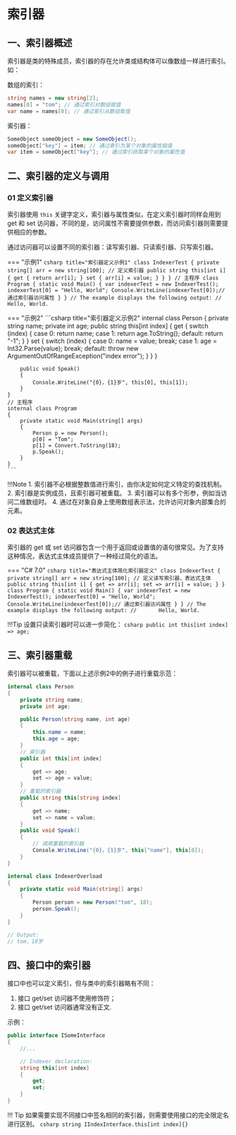# 索引器

## 一、索引器概述
索引器是类的特殊成员，索引器的存在允许类或结构体可以像数组一样进行索引。如：

数组的索引：
```csharp
string names = new string[2];
names[0] = "tom"; // 通过索引对数组赋值
var name = names[0]; // 通过索引从数组取值
```

索引器：
```csharp
SomeObject someObject = new SomeObject();
someObject["key"] = item; // 通过索引为某个对象的属性赋值
var item = someObject["key"]; // 通过索引获取某个对象的属性值
```

## 二、索引器的定义与调用

### 01 定义索引器
索引器使用 `this` 关键字定义，索引器与属性类似，在定义索引器时同样会用到 get 和 set 访问器，不同的是，访问属性不需要提供参数，而访问索引器则需要提供相应的参数。

通过访问器可以设置不同的索引器：读写索引器、只读索引器、只写索引器。

=== "示例1"
	```csharp title="索引器定义示例1"
	class IndexerTest
	{
	   private string[] arr = new string[100];
	   // 定义索引器
	   public string this[int i]
	   {
	      get { return arr[i]; }
	      set { arr[i] = value; }
	   }
	}
	// 主程序
	class Program
	{
	   static void Main()
	   {
	      var indexerTest = new IndexerTest();
	      indexerTest[0] = "Hello, World";
	      Console.WriteLine(indexerTest[0]);// 通过索引器访问属性
	   }
	}
	// The example displays the following output:
	// Hello, World.
	```

=== "示例2"
	```csharp title="索引器定义示例2"
	internal class Person
	{
		private string name;
		private int age;
		public string this[int index]
		{
			get
			{
				switch (index)
				{
					case 0:
						return name;
					case 1:
						return age.ToString();
					default:
						return "-1";
				}
			}
			set
			{
				switch (index)
				{
					case 0:
						name = value;
						break;
					case 1:
						age = Int32.Parse(value);
						break;
					default:
						throw new ArgumentOutOfRangeException("index error");
				}
			}
		}
	
		public void Speak()
		{
			Console.WriteLine("{0}，{1}岁", this[0], this[1]);
		}
	}
	// 主程序
	internal class Program
	{
		private static void Main(string[] args)
		{
			Person p = new Person();
			p[0] = "Tom";
			p[1] = Convert.ToString(18);
			p.Speak();
		}
	}
	```

!!!Note
    1. 索引器不必根据整数值进行索引，由你决定如何定义特定的查找机制。
    2. 索引器是实例成员，且索引器可被重载。
    3. 索引器可以有多个形参，例如当访问二维数组时。
    4. 通过在对象自身上使用数组表示法，允许访问对象内部集合的元素。

### 02 表达式主体
索引器的 get 或 set 访问器包含一个用于返回或设置值的语句很常见。为了支持这种情况，表达式主体成员提供了一种经过简化的语法。

=== "C# 7.0"
	```csharp title="表达式主体简化索引器定义"
	class IndexerTest
	{
		private string[] arr = new string[100];
		// 定义读写索引器，表达式主体
		public string this[int i]
		{
			get => arr[i];
			set => arr[i] = value;
		}
	}
	class Program
	{
		static void Main()
		{
			var indexerTest = new IndexerTest();
			indexerTest[0] = "Hello, World";
			Console.WriteLine(indexerTest[0]);// 通过索引器访问属性
		}
	}
	// The example displays the following output:
	//       Hello, World.
	```

!!!Tip
	设置只读索引器时可以进一步简化：
	```csharp
	public int this[int index] => age;
	```



## 三、索引器重载
索引器可以被重载，下面以上述示例2中的例子进行重载示范：
```csharp title="索引器重载"
internal class Person
{
	private string name;
	private int age;

	public Person(string name, int age)
	{
		this.name = name;
		this.age = age;
	}
	// 索引器
	public int this[int index]
	{
		get => age;
		set => age = value;
	}
	// 重载的索引器
	public string this[string index]
	{
		get => name;
		set => name = value;
	}
	public void Speak()
	{
		// 调用重载的索引器
		Console.WriteLine("{0}，{1}岁", this["name"], this[0]);
	}
}

internal class IndexerOverload
{
	private static void Main(string[] args)
	{
		Person person = new Person("tom", 18);
		person.Speak();
	}
}

// Output:
// tom，18岁
```


## 四、接口中的索引器
接口中也可以定义索引，但与类中的索引器略有不同：

1. 接口 get/set 访问器不使用修饰符；
2. 接口 get/set 访问器通常没有正文.

示例：
```csharp title="接口索引器"
public interface ISomeInterface
{
    //...

    // Indexer declaration:
    string this[int index]
    {
        get;
        set;
    }
}
```

!!! Tip
	如果需要实现不同接口中签名相同的索引器，则需要使用接口的完全限定名进行区别。
	```csharp
	string IIndexInterface.this[int index]{}
	```

